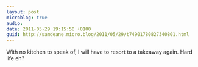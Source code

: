 ```yaml
---
layout: post
microblog: true
audio: 
date: 2011-05-29 19:15:50 +0100
guid: http://samdeane.micro.blog/2011/05/29/t74901780827340801.html
---
```

With no kitchen to speak of, I will have to resort to a takeaway again. Hard life eh?
